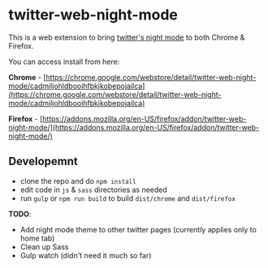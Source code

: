 # twitter-web-night-mode

This is a web extension to bring [twitter's night mode](https://twitter.com/twitter/status/757969656493649921) to both Chrome & Firefox.

You can access install from here:

**Chrome** - [https://chrome.google.com/webstore/detail/twitter-web-night-mode/cadmiljohldbooihfbkjkobepojailca](https://chrome.google.com/webstore/detail/twitter-web-night-mode/cadmiljohldbooihfbkjkobepojailca)

**Firefox** - [https://addons.mozilla.org/en-US/firefox/addon/twitter-web-night-mode/](https://addons.mozilla.org/en-US/firefox/addon/twitter-web-night-mode/)

## Developemnt

* clone the repo and do `npm install`
* edit code in `js` & `sass` directories as needed
* run `gulp` or `npm run build` to build `dist/chrome` and `dist/firefox`

**TODO**:
* Add night mode theme to other twitter pages (currently applies only to home tab)
* Clean up Sass
* Gulp watch (didn't need it much so far)
